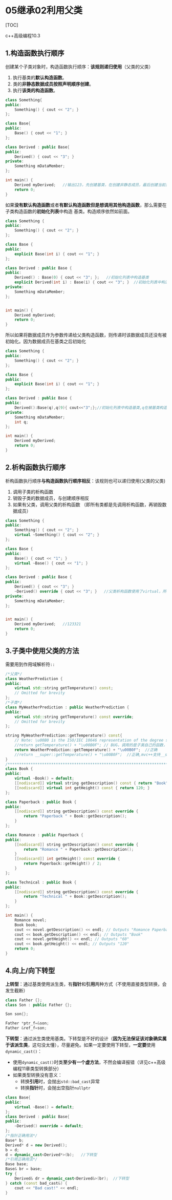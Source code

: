 # 05继承02利用父类

\[TOC\]

c++高级编程10.3

## 1.构造函数执行顺序

创建某个子类对象时，构造函数执行顺序：**该规则递归使用**（父类的父类）

1. 执行基类的**默认构造函数**。
2. 类的**非静态数据成员按照声明顺序创建**。
3. 执行**该类的构造函数**。

```cpp
class Something{
public:
    Something() { cout << "2"; }
};

class Base{
public:
    Base() { cout << "1"; }
};

class Derived : public Base{
public:
    Derived() { cout << "3"; }
private:
    Something mDataMember;
};

int main() {
    Derived myDerived;   //输出123，先创建基类，在创建非静态成员，最后创建当前类
    return 0;
}
```

如果**没有默认构造函数**或者**有默认构造函数但是想调用其他构造函数**，那么需要在子类构造函数的**初始化列表**中构造 基类。构造顺序依然如前面。

```cpp
class Something {
public:
    Something() { cout << "2"; }
};

class Base {
public:
    explicit Base(int i) { cout << "1"; }
};

class Derived : public Base {
public:
    Derived() : Base(0) { cout << "3"; };   //初始化列表中构造基类
    explicit Derived(int i) : Base(i) { cout << "3"; }  //初始化列表中构造基类
private:
    Something mDataMember;
};


int main() {
    Derived myDerived;
    return 0;
}
```

所以如果将数据成员作为参数传递给父类构造函数，则传递时该数据成员还没有被初始化。因为数据成员在基类之后初始化

```cpp
class Something {
public:
    Something() { cout << "2"; }
};

class Base {
public:
    explicit Base(int i) { cout << "1"; }
};

class Derived : public Base {
public:
    Derived():Base(q),q(9){ cout<<"3";};//初始化列表中构造基类,q在被基类构造函数使用之前没有被初始化
private:
    Something mDataMember;
    int q;
};

int main() {
    Derived myDerived;
    return 0;
}
```

## 2.析构函数执行顺序

析构函数执行顺序**与构造函数执行顺序相反**：该规则也可以递归使用\(父类的父类\)

1. 调用子类的析构函数
2. 销毁子类的数据成员，与创建顺序相反
3. 如果有父类，调用父类的析构函数   （即所有类都是先调用析构函数，再销毁数据成员）

```cpp
class Something {
public:
    Something() { cout << "2"; }
    virtual ~Something() { cout << "2"; }
};

class Base {
public:
    Base() { cout << "1"; }
    virtual ~Base() { cout << "1"; }
};

class Derived : public Base {
public:
    Derived() { cout << "3"; }
    ~Derived() override { cout << "3"; }   //父类析构函数使用了virtual，所以这里也是virtual，不需要显式修饰
private:
    Something mDataMember;
};


int main() {
    Derived myDerived;   //123321
    return 0;
}
```

## 3.子类中使用父类的方法

需要用到作用域解析符`::`

```cpp
/*父类*/
class WeatherPrediction {
public:
    virtual std::string getTemperature() const;
    // Omitted for brevity
};
/*子类*/
class MyWeatherPrediction : public WeatherPrediction {
public:
    virtual std::string getTemperature() const override;
    // Omitted for brevity
};

string MyWeatherPrediction::getTemperature() const{
    // Note: \u00B0 is the ISO/IEC 10646 representation of the degree symbol.
    //return getTemperature() + "\u00B0F"; // BUG，调用的是子类自己的函数，这里会无尽递归
    return WeatherPrediction::getTemperature() + "\u00B0F";  //正确
    //return __super::getTemperature() + "\u00B0F";  //正确,mvc++支持__super关键字
}
/***********************************************************************************/
class Book {
public:
    virtual ~Book() = default;
    [[nodiscard]] virtual string getDescription() const { return "Book"; }
    [[nodiscard]] virtual int getHeight() const { return 120; }
};

class Paperback : public Book {
public:
    [[nodiscard]] string getDescription() const override {
        return "Paperback " + Book::getDescription();
    }
};

class Romance : public Paperback {
public:
    [[nodiscard]] string getDescription() const override {
        return "Romance " + Paperback::getDescription();
    }
    [[nodiscard]] int getHeight() const override {
        return Paperback::getHeight() / 2;
    }
};

class Technical : public Book {
public:
    [[nodiscard]] string getDescription() const override {
        return "Technical " + Book::getDescription();
    }
};

int main() {
    Romance novel;
    Book book;
    cout << novel.getDescription() << endl; // Outputs "Romance Paperback Book"
    cout << book.getDescription() << endl; // Outputs "Book"
    cout << novel.getHeight() << endl; // Outputs "60"
    cout << book.getHeight() << endl; // Outputs "120"
    return 0;
}
```

## 4.向上/向下转型

**上转型**：通过基类使用派生类，有**指针**和**引用**两种方式（不使用直接类型转换，会发生截断）

```cpp
class Father {};
class Son : public Father {};

Son son{};

Father *ptr_f=&son;
Father &ref_f=son;
```

**下转型**：通过派生类使用基类。下转型是不好的设计（**因为无法保证该对象确实属于该派生类**，这句没太懂），尽量避免。如果一定要使用下转型，**一定要**使用`dynamic_cast()`：

* 使用`dynamic_cast()`时类**至少有一个虚方法**，不然会编译报错（详见c++高级编程11章类型转换部分）
* 如果类型转换没有意义：
  * 转换**引用**时，会抛出`std::bad_cast`异常
  * 转换**指针**时，会抛出空指针`nullptr`

```cpp
class Base{
public:
    virtual ~Base() = default;
};
class Derived : public Base{
public:
    ~Derived() override = default;
};
/*指针正确用法*/
Base* b;
Derived* d = new Derived();
b = d;
d = dynamic_cast<Derived*>(b);   //下转型
/*引用正确用法*/
Base base;
Base& br = base;
try {
    Derived& dr = dynamic_cast<Derived&>(br);  //下转型
} catch (const bad_cast&) {
    cout << "Bad cast!" << endl;
}
```

